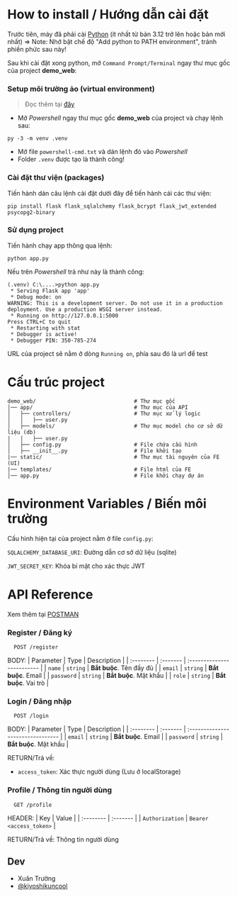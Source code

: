 
# How to install / Hướng dẫn cài đặt

Trước tiên, máy đã phải cài [Python](https://www.python.org/downloads/) (ít nhất từ bản 3.12 trở lên hoặc bản mới nhất)
=> Note: Nhớ bật chế độ "Add python to PATH environment", tránh phiền phức sau này!

Sau khi cài đặt xong python, mở `Command Prompt/Terminal` ngay thư mục gốc của project **demo_web**:
### Setup môi trường ảo (virtual environment)
> Đọc thêm tại [đây](https://flask.palletsprojects.com/en/stable/installation/#virtual-environments)

* Mở *Powershell* ngay thư mục gốc **demo_web** của project và chạy lệnh sau:
```
py -3 -m venv .venv
```

* Mở file `powershell-cmd.txt` và dán lệnh đó vào *Powershell*
* Folder `.venv` được tạo là thành công!

### Cài đặt thư viện (packages)

Tiến hành dán câu lệnh cài đặt dưới đây để tiến hành cái các thư viện:
```
pip install flask flask_sqlalchemy flask_bcrypt flask_jwt_extended psycopg2-binary
```

### Sử dụng project
Tiến hành chạy app thông qua lệnh:
```
python app.py
```
Nếu trên *Powershell* trả như này là thành công:
```
(.venv) C:\....>python app.py
 * Serving Flask app 'app'
 * Debug mode: on
WARNING: This is a development server. Do not use it in a production deployment. Use a production WSGI server instead.
 * Running on http://127.0.0.1:5000
Press CTRL+C to quit
 * Restarting with stat
 * Debugger is active!
 * Debugger PIN: 350-785-274
 ```
URL của project sẽ nằm ở dòng `Running on`, phía sau đó là url để test

# Cấu trúc project
```
demo_web/                               # Thư mục gốc
│── app/                                # Thư mục của API
│   ├── controllers/                    # Thư mục xử lý logic
│   │   ├── user.py
│   ├── models/                         # Thư mục model cho cơ sở dữ liệu (db)
|   |   ├── user.py
│   ├── config.py                       # File chứa cấu hình
│   ├── __init__.py                     # File khởi tạo
|── static/                             # Thư mục tài nguyên của FE (UI)
|── templates/                          # File html của FE
│── app.py                              # File khởi chạy dự án
```
# Environment Variables / Biến môi trường

Cấu hình hiện tại của project nằm ở file `config.py`:

`SQLALCHEMY_DATABASE_URI`: Đường dẫn cơ sở dữ liệu (sqlite)

`JWT_SECRET_KEY`: Khóa bí mật cho xác thực JWT


# API Reference
Xem thêm tại [POSTMAN](https://www.postman.com/chriswalkerkun/workspace/chriswalkerkun/collection/42576408-b7960f71-3b59-4b77-9d95-531aacdacd16?action=share&creator=42576408)

### Register / Đăng ký

```http
  POST /register
```

BODY:
| Parameter | Type     | Description                |
| :-------- | :------- | :------------------------- |
| `name` | `string` | **Bắt buộc**. Tên đầy đủ |
| `email` | `string` | **Bắt buộc**. Email |
| `password` | `string` | **Bắt buộc**. Mật khẩu |
| `role` | `string` | **Bắt buộc**. Vai trò |

### Login / Đăng nhập

```http
  POST /login
```

BODY:
| Parameter | Type     | Description                       |
| :-------- | :------- | :-------------------------------- |
| `email` | `string` | **Bắt buộc**. Email |
| `password` | `string` | **Bắt buộc**. Mật khẩu |

RETURN/Trả về:
* `access_token`: Xác thực người dùng (Lưu ở localStorage)

### Profile / Thông tin người dùng

```http
  GET /profile
```

HEADER:
| Key | Value     |
| :-------- | :------- |
| `Authorization` | `Bearer <access_token>` |

RETURN/Trả về: Thông tin người dùng


## Dev

- Xuân Trường
- [@kiyoshikuncool](https://www.github.com/kiyoshikuncool)